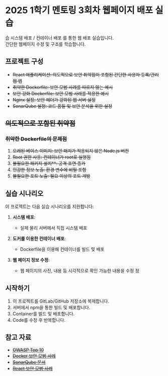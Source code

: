 # 2025 1학기 멘토링 3회차 웹페이지 배포 실습
습
시스템 배포 / 컨테이너 배포 를 통한 웹 배포 실습입니다. <br/>
간단한 웹페이지 수정 및 구조를 학습합니다.

## 프로젝트 구성

- ~~React 애플리케이션: 의도적으로 보안 취약점이 포함된 간단한 사용자 등록/관리 웹 앱~~
- ~~취약한 Dockerfile: 보안 모범 사례를 따르지 않는 예시~~
- ~~보안 강화 Dockerfile: 보안 모범 사례를 적용한 예시~~
- ~~Nginx 설정: 보안 헤더가 강화된 웹 서버 설정~~
- ~~SonarQube 설정: 코드 품질 및 보안 분석을 위한 설정~~

## ~~의도적으로 포함된 취약점~~

### ~~취약한 Dockerfile의 문제점~~

1. ~~오래된 베이스 이미지: 보안 패치가 적용되지 않은 Node.js 버전~~
2. ~~Root 권한 사용: 컨테이너가 root로 실행됨~~
3. ~~불필요한 패키지 설치**: 공격 표면 증가~~
4. ~~민감한 정보 노출: 환경 변수에 비밀 포함~~
5. ~~불필요한 포트 노출: 필요 이상의 포트 개방~~

## 실습 시나리오

이 프로젝트는 다음 실습 시나리오를 지원합니다:

1. **시스템 배포**:
   - 실제 물리 서버에서 직접 시스템 배포

2. **도커를 이용한 컨테이너 배포**:
   - Dockerfile을 이용해 컨테이너를 빌드 및 배포

3. **웹 페이지 정보 수정**:
   - 웹 페이지의 사진, 내용 등 시각적으로 확인 가능한 내용을 수정
정
## 시작하기

1. 이 프로젝트를 GitLab/GitHub 저장소에 복제합니다.
2. 서버에서 npm을 통한 빌드 및 배포합니다.
3. Container를 빌드 및 배포합니다.
4. Code를 수정 후 반복합니다.

## 참고 자료

- ~~[OWASP Top 10](https://owasp.org/www-project-top-ten/)~~
- ~~[Docker 보안 모범 사례](https://docs.docker.com/develop/security-best-practices/)~~
- ~~[SonarQube 문서](https://docs.sonarqube.org/latest/)~~
- ~~[React 보안 모범 사례](https://reactjs.org/docs/security.html)~~